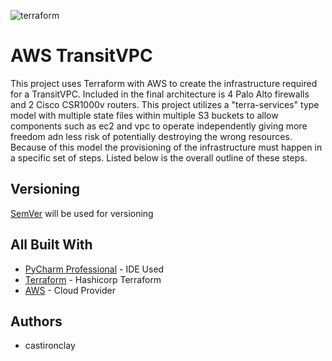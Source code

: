 ![terraform](/uploads/e621a27747c6da9c9b665c24dceeac3f/terraform.png)
# AWS TransitVPC
This project uses Terraform with AWS to create the infrastructure required for a TransitVPC.
Included in the final architecture is 4 Palo Alto firewalls and 2 Cisco CSR1000v routers. 
This project utilizes a "terra-services" type model with multiple state files within multiple S3 buckets to allow components such as ec2 and vpc to operate independently giving more freedom adn less risk of potentially destroying the wrong resources.
Because of this model the provisioning of the infrastructure must happen in a specific set of steps. Listed below is the overall outline of these steps.

## Versioning

[SemVer](http://semver.org/) will be used for versioning

## All Built With

* [PyCharm Professional](https://www.jetbrains.com/pycharm/) - IDE Used
* [Terraform](https://www.terraform.io/) - Hashicorp Terraform
* [AWS](https://aws.amazon.com/) - Cloud Provider

## Authors
- castironclay
